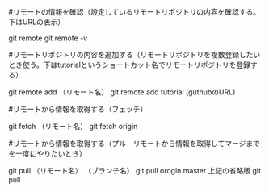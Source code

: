 #リモートの情報を確認（設定しているリモートリポジトリの内容を確認する。下はURLの表示）

git remote
git remote -v

#リモートリポジトリの内容を追加する（リモートリポジトリを複数登録したいとき使う。下はtutorialというショートカット名でリモートリポジトリを登録する）

git remote add （リモート名）
git remote add tutorial (guthubのURL)

#リモートから情報を取得する（フェッチ）

git fetch （リモート名）
git fetch origin

#リモートから情報を取得する（プル　リモートから情報を取得してマージまでを一度にやりたいとき）

git pull （リモート名） （ブランチ名）
git pull orogin master
上記の省略版
git pull

